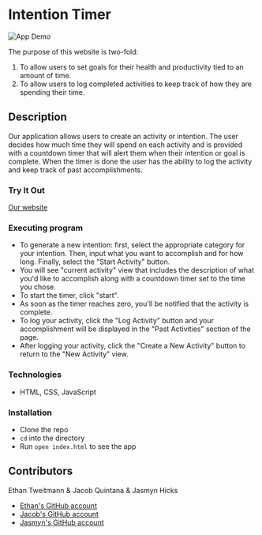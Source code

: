 # Intention Timer
![App Demo](https://github.com/ectweitmann/intention-timer/blob/main/assets/readme.gif)

The purpose of this website is two-fold:
1. To allow users to set goals for their health and productivity tied to an amount of time.
2. To allow users to log completed activities to keep track of how they are spending their time.


## Description

Our application allows users to create an activity or intention. The user decides how much time they will spend on each activity and is provided with a countdown timer that will alert them when their intention or goal is complete. When the timer is done the user has the ability to log the activity and keep track of past accomplishments.

### Try It Out
[Our website](https://ectweitmann.github.io/intention-timer/)

### Executing program

* To generate a new intention: first, select the appropriate category for your intention. Then, input what you want to accomplish and for how long. Finally, select the "Start Activity" button.
* You will see "current activity" view that includes the description of what you'd like to accomplish along with a countdown timer set to the time you chose.
* To start the timer, click "start".
* As soon as the timer reaches zero, you'll be notified that the activity is complete.
* To log your activity, click the "Log Activity" button and your accomplishment will be displayed in the "Past Activities" section of the page.
* After logging your activity, click the "Create a New Activity" button to return to the "New Activity" view.

### Technologies

* HTML, CSS, JavaScript

### Installation

* Clone the repo
* `cd` into the directory
* Run `open index.html` to see the app

## Contributors
Ethan Tweitmann & Jacob Quintana & Jasmyn Hicks
- [Ethan's GitHub account](https://github.com/ectweitmann)
- [Jacob's GitHub account](https://github.com/Jayquintana)
- [Jasmyn's GitHub account](https://github.com/jasmyn2244)
